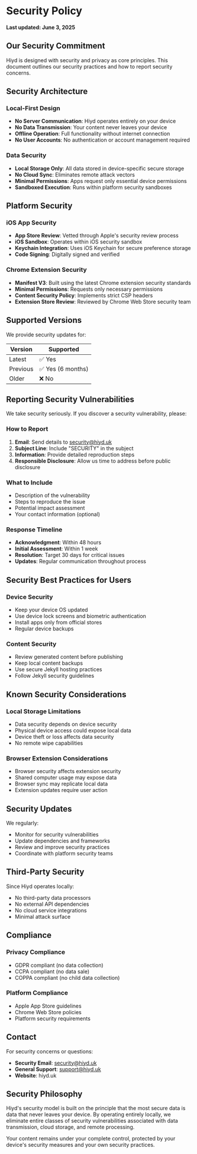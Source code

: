 # Security Policy

**Last updated: June 3, 2025**

## Our Security Commitment

Hiyd is designed with security and privacy as core principles. This document outlines our security practices and how to report security concerns.

## Security Architecture

### Local-First Design

- **No Server Communication**: Hiyd operates entirely on your device
- **No Data Transmission**: Your content never leaves your device
- **Offline Operation**: Full functionality without internet connection
- **No User Accounts**: No authentication or account management required

### Data Security

- **Local Storage Only**: All data stored in device-specific secure storage
- **No Cloud Sync**: Eliminates remote attack vectors
- **Minimal Permissions**: Apps request only essential device permissions
- **Sandboxed Execution**: Runs within platform security sandboxes

## Platform Security

### iOS App Security

- **App Store Review**: Vetted through Apple's security review process
- **iOS Sandbox**: Operates within iOS security sandbox
- **Keychain Integration**: Uses iOS Keychain for secure preference storage
- **Code Signing**: Digitally signed and verified

### Chrome Extension Security

- **Manifest V3**: Built using the latest Chrome extension security standards
- **Minimal Permissions**: Requests only necessary permissions
- **Content Security Policy**: Implements strict CSP headers
- **Extension Store Review**: Reviewed by Chrome Web Store security team

## Supported Versions

We provide security updates for:

| Version | Supported          |
| ------- | ------------------ |
| Latest  | ✅ Yes             |
| Previous| ✅ Yes (6 months)  |
| Older   | ❌ No              |

## Reporting Security Vulnerabilities

We take security seriously. If you discover a security vulnerability, please:

### How to Report

1. **Email**: Send details to <security@hiyd.uk>
2. **Subject Line**: Include "SECURITY" in the subject
3. **Information**: Provide detailed reproduction steps
4. **Responsible Disclosure**: Allow us time to address before public disclosure

### What to Include

- Description of the vulnerability
- Steps to reproduce the issue
- Potential impact assessment
- Your contact information (optional)

### Response Timeline

- **Acknowledgment**: Within 48 hours
- **Initial Assessment**: Within 1 week
- **Resolution**: Target 30 days for critical issues
- **Updates**: Regular communication throughout process

## Security Best Practices for Users

### Device Security

- Keep your device OS updated
- Use device lock screens and biometric authentication
- Install apps only from official stores
- Regular device backups

### Content Security

- Review generated content before publishing
- Keep local content backups
- Use secure Jekyll hosting practices
- Follow Jekyll security guidelines

## Known Security Considerations

### Local Storage Limitations

- Data security depends on device security
- Physical device access could expose local data
- Device theft or loss affects data security
- No remote wipe capabilities

### Browser Extension Considerations

- Browser security affects extension security
- Shared computer usage may expose data
- Browser sync may replicate local data
- Extension updates require user action

## Security Updates

We regularly:

- Monitor for security vulnerabilities
- Update dependencies and frameworks
- Review and improve security practices
- Coordinate with platform security teams

## Third-Party Security

Since Hiyd operates locally:

- No third-party data processors
- No external API dependencies
- No cloud service integrations
- Minimal attack surface

## Compliance

### Privacy Compliance

- GDPR compliant (no data collection)
- CCPA compliant (no data sale)
- COPPA compliant (no child data collection)

### Platform Compliance

- Apple App Store guidelines
- Chrome Web Store policies
- Platform security requirements

## Contact

For security concerns or questions:

- **Security Email**: <security@hiyd.uk>
- **General Support**: <support@hiyd.uk>
- **Website**: hiyd.uk

## Security Philosophy

Hiyd's security model is built on the principle that the most secure data is data that never leaves your device. By operating entirely locally, we eliminate entire classes of security vulnerabilities associated with data transmission, cloud storage, and remote processing.

Your content remains under your complete control, protected by your device's security measures and your own security practices.
